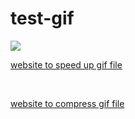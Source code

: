 # test-gif

[![](./ezgif-2-9348b106d3-min(1).gif)](https://bit.ly/3XeFOfV)

[website to speed up gif file](https://ezgif.com/speed/ezgif-2-d38246596c.gif)

<br>

[website to compress gif file](https://www.xconvert.com/compress-gif)
